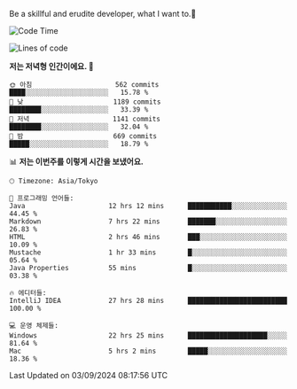 Be a skillful and erudite developer, what I want to.👶

<!--START_SECTION:waka-->
![Code Time](http://img.shields.io/badge/Code%20Time-1%2C236%20hrs%2010%20mins-blue)

![Lines of code](https://img.shields.io/badge/%EC%A0%80%EB%8A%94%20%EC%97%AC%ED%83%9C%EA%B9%8C%EC%A7%80%20-2.7%20million%20%EC%A4%84%EC%9D%98%20%EC%BD%94%EB%93%9C%EB%A5%BC%20%EC%9E%91%EC%84%B1%ED%96%88%EC%96%B4%EC%9A%94.-blue)

**저는 저녁형 인간이에요. 🦉** 

```text
🌞 아침                     562 commits         ████░░░░░░░░░░░░░░░░░░░░░   15.78 % 
🌆 낮　                     1189 commits        ████████░░░░░░░░░░░░░░░░░   33.39 % 
🌃 저녁                     1141 commits        ████████░░░░░░░░░░░░░░░░░   32.04 % 
🌙 밤　                     669 commits         █████░░░░░░░░░░░░░░░░░░░░   18.79 % 
```


📊 **저는 이번주를 이렇게 시간을 보냈어요.** 

```text
🕑︎ Timezone: Asia/Tokyo

💬 프로그래밍 언어들: 
Java                     12 hrs 12 mins      ███████████░░░░░░░░░░░░░░   44.45 % 
Markdown                 7 hrs 22 mins       ███████░░░░░░░░░░░░░░░░░░   26.83 % 
HTML                     2 hrs 46 mins       ███░░░░░░░░░░░░░░░░░░░░░░   10.09 % 
Mustache                 1 hr 33 mins        █░░░░░░░░░░░░░░░░░░░░░░░░   05.64 % 
Java Properties          55 mins             █░░░░░░░░░░░░░░░░░░░░░░░░   03.38 % 

🔥 에디터들: 
IntelliJ IDEA            27 hrs 28 mins      █████████████████████████   100.00 % 

💻 운영 체제들: 
Windows                  22 hrs 25 mins      ████████████████████░░░░░   81.64 % 
Mac                      5 hrs 2 mins        █████░░░░░░░░░░░░░░░░░░░░   18.36 % 
```


 Last Updated on 03/09/2024 08:17:56 UTC
<!--END_SECTION:waka-->
